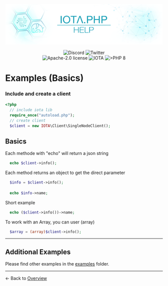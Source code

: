 ![IOTA.php](./images/IOTA_PHP_Banner_Interact_Help.png)

<p style="text-align:center;">
  <a href="https://discord.iota.org/" style="text-decoration:none;"><img src="https://img.shields.io/badge/Discord-9cf.svg?style=social&logo=discord" alt="Discord"></a>
  <a href="https://twitter.com/IOTAphp/" style="text-decoration:none;"><img src="https://img.shields.io/badge/Twitter-9cf.svg?style=social&logo=twitter" alt="Twitter"></a>
  <br>
  <a href="https://github.com/iota-community/iota.php/LICENSE" style="text-decoration:none;"><img src="https://img.shields.io/badge/license-Apache--2.0-green?style=flat-square" alt="Apache-2.0 license"></a>
  <a href="https://www.iota.org/" style="text-decoration:none;"><img src="https://img.shields.io/badge/IOTA-lightgrey?style=flat&logo=iota" alt="IOTA"></a>
  <a href="https://www.php.net/" style="text-decoration:none;"><img src="https://img.shields.io/badge/PHP->= 8.x-blue?style=flat-square" alt=">PHP 8"></a>
</p>

# Examples (Basics)

### Include and create a client
```php
<?php
  // include iota lib
  require_once("autoload.php");
  // create client
  $client = new IOTA\Client\SingleNodeClient();
```

## Basics
Each methode with "echo" will return a json string
```php
  echo $client->info();
```
Each method returns an object to get the direct parameter
```php
  $info = $client->info();

  echo $info->name;
```
Short example
```php
  echo ($client->info())->name;
```

To work with an Array, you can user (array)
```php
  $array = (array)$client->info();
```

<hr>

## Additional Examples
Please find other examples in the [examples](../examples) folder.


___

<- Back to [Overview](000_index.md)